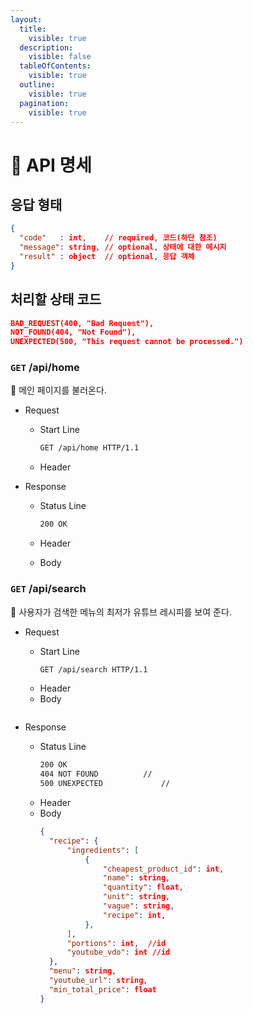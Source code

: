 ```yaml
---
layout:
  title:
    visible: true
  description:
    visible: false
  tableOfContents:
    visible: true
  outline:
    visible: true
  pagination:
    visible: true
---
```


# 🥬 API 명세
## 응답 형태

```json
{
  "code"   : int,    // required, 코드(하단 참조)
  "message": string, // optional, 상태에 대한 메시지
  "result" : object  // optional, 응답 객체
}
```

## 처리할 상태 코드

```json
BAD_REQUEST(400, "Bad Request"),
NOT_FOUND(404, "Not Found"),
UNEXPECTED(500, "This request cannot be processed.")
```

### `GET` /api/home

<aside>
📝 메인 페이지를 불러온다.
</aside>

- Request
    - Start Line
        
        ```bash
        GET /api/home HTTP/1.1
        ```
        
    - Header
        
- Response
    - Status Line
        
        ```bash
        200 OK
        ```
        
    - Header
    - Body

### `GET` /api/search

<aside>
📝 사용자가 검색한 메뉴의 최저가 유튜브 레시피를 보여 준다.
</aside>

- Request
    - Start Line
        ```bash
        GET /api/search HTTP/1.1
        ```
    - Header
    - Body
        ```json
        ```
        
- Response
    - Status Line
        ```bash
        200 OK
        404 NOT FOUND          // 
        500 UNEXPECTED             // 
        ```
    - Header
    - Body
      ```json
      {
        "recipe": {
            "ingredients": [
                {
                    "cheapest_product_id": int,
                    "name": string,
                    "quantity": float,
                    "unit": string,
                    "vague": string,
                    "recipe": int,
                },
            ],
            "portions": int,  //id
            "youtube_vdo": int //id
        },
        "menu": string,
        "youtube_url": string,
        "min_total_price": float
      }
      ```